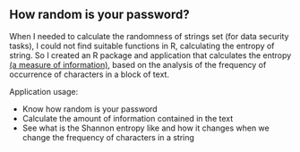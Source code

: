 
## How random is your password?

When I needed to calculate the randomness of strings set (for data security tasks), I could not find suitable functions in R, calculating the entropy of string. So I created an R package and application that calculates the entropy [(a measure of information)](https://en.wikipedia.org/wiki/Entropy_%28information_theory%29), based on the analysis of the frequency of occurrence of characters in a block of text.

Application usage:

- Know how random is your password
- Calculate the amount of information contained in the text
- See what is the Shannon entropy like and how it changes when we change the frequency of characters in a string

